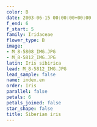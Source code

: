 ```yaml
---
color: B
date: 2003-06-15 00:00:00+00:00
f_end: 6
f_start: 5
family: Iridaceae
flower_type: B
image:
- M_8-5808_IMG.JPG
- M_8-5812_IMG.JPG
latin: Iris sibirica
lead: M_8-5812_IMG.JPG
lead_sample: false
name: index.en
order: Iris
parallel: false
petals: 6
petals_joined: false
star_shape: false
title: Siberian iris
---
```

